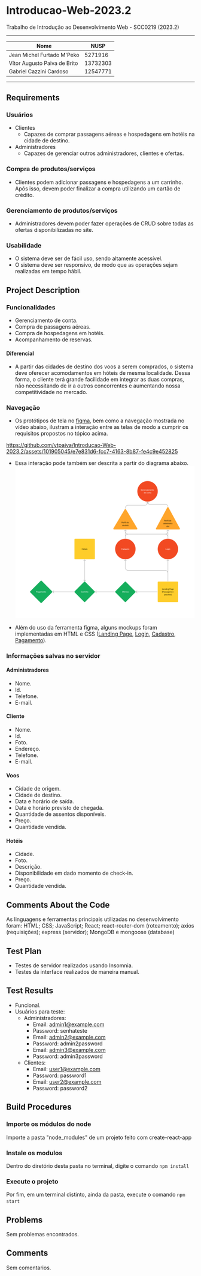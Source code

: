 # Introducao-Web-2023.2
Trabalho de Introdução ao Desenvolvimento Web - SCC0219 (2023.2)

---

| Nome | NUSP |
| ---- | ---- |
| Jean Michel Furtado M'Peko | 5271916 |
| Vítor Augusto Paiva de Brito | 13732303 |
| Gabriel Cazzini Cardoso | 12547771 |

---

## Requirements
### Usuários
* Clientes
  * Capazes de comprar passagens aéreas e hospedagens em hotéis na cidade de destino.
* Administradores
  * Capazes de gerenciar outros administradores, clientes e ofertas.
### Compra de produtos/serviços
* Clientes podem adicionar passagens e hospedagens a um carrinho. Após isso, devem poder finalizar a compra utilizando um cartão de crédito.
### Gerenciamento de produtos/serviços
* Administradores devem poder fazer operações de CRUD sobre todas as ofertas disponibilizadas no site.
### Usabilidade
* O sistema deve ser de fácil uso, sendo altamente acessível.
* O sistema deve ser responsivo, de modo que as operações sejam realizadas em tempo hábil.
## Project Description
### Funcionalidades
* Gerenciamento de conta.
* Compra de passagens aéreas.
* Compra de hospedagens em hotéis.
* Acompanhamento de reservas.
#### Diferencial
* A partir das cidades de destino dos voos a serem comprados, o sistema deve oferecer acomodamentos em hóteis de mesma localidade. Dessa forma, o cliente terá grande facilidade em integrar as duas compras, não necessitando de ir a outros concorrentes e aumentando nossa competitividade no mercado.

### Navegação
* Os protótipos de tela no [figma](https://www.figma.com/file/pUHEav14fR9GSXJ9Gk1iWq/Web-Milestone1?type=design&node-id=0%3A1&mode=design&t=Lli3eqv7sJLlKVP3-1), bem como a navegação mostrada no vídeo abaixo, ilustram a interação entre as telas de modo a cumprir os requisitos propostos no tópico acima.

https://github.com/vtpaiva/Introducao-Web-2023.2/assets/101905045/e7e831d6-fcc7-4163-8b87-fe4c9e452825

* Essa interação pode também ser descrita a partir do diagrama abaixo.
![Diagrama](Diagram.jpg)

* Além do uso da ferramenta figma, alguns mockups foram implementadas em HTML e CSS ([Landing Page](landingPage.html), [Login](signin.html), [Cadastro](signup.html), [Pagamento](buyPage.html)).

### Informações salvas no servidor
#### Administradores
* Nome.
* Id.
* Telefone.
* E-mail.
#### Cliente
* Nome.
* Id.
* Foto.
* Endereço.
* Telefone.
* E-mail.
#### Voos
* Cidade de origem.
* Cidade de destino.
* Data e horário de saída.
* Data e horário previsto de chegada.
* Quantidade de assentos disponíveis.
* Preço.
* Quantidade vendida.
#### Hotéis
* Cidade.
* Foto.
* Descrição.
* Disponibilidade em dado momento de check-in.
* Preço.
* Quantidade vendida.

## Comments About the Code
As linguagens e ferramentas principais utilizadas no desenvolvimento foram: HTML; CSS; JavaScript; React; react-router-dom (roteamento); axios (requisições); express (servidor); MongoDB e mongoose (database)


## Test Plan
* Testes de servidor realizados usando Insomnia.
* Testes da interface realizados de maneira manual.

## Test Results
* Funcional.
* Usuários para teste:
    * Administradores:
        * Email: admin1@example.com
        * Password: senhateste
        * Email: admin2@example.com
        * Password: admin2password
        * Email: admin3@example.com
        * Password: admin3password
    * Clientes:
        * Email: user1@example.com
        * Password: password1
        * Email: user2@example.com
        * Password: password2

## Build Procedures
### Importe os módulos do node

Importe a pasta "node_modules" de um projeto feito com create-react-app

### Instale os modulos

Dentro do diretório desta pasta no terminal, digite o comando `npm install`

### Execute o projeto

Por fim, em um terminal distinto, ainda da pasta, execute o comando `npm start`


## Problems
Sem problemas encontrados.

## Comments
Sem comentarios.
